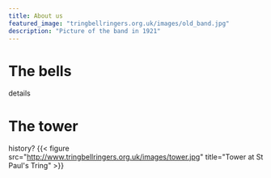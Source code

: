 ```yaml
---
title: About us
featured_image: "tringbellringers.org.uk/images/old_band.jpg"
description: "Picture of the band in 1921"
---
```


# The bells

details


# The tower

history?
{{< figure src="http://www.tringbellringers.org.uk/images/tower.jpg" title="Tower at St Paul's Tring" >}}
